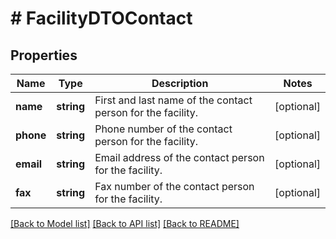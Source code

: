 # # FacilityDTOContact

## Properties

Name | Type | Description | Notes
------------ | ------------- | ------------- | -------------
**name** | **string** | First and last name of the contact person for the facility. | [optional]
**phone** | **string** | Phone number of the contact person for the facility. | [optional]
**email** | **string** | Email address of the contact person for the facility. | [optional]
**fax** | **string** | Fax number of the contact person for the facility. | [optional]

[[Back to Model list]](../../README.md#models) [[Back to API list]](../../README.md#endpoints) [[Back to README]](../../README.md)
